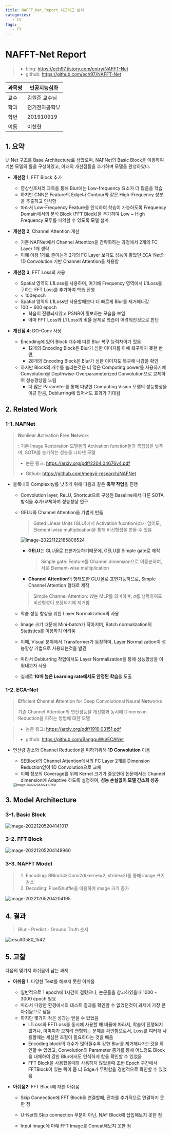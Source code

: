 ```yaml
---
title: NAFFT_Net_Report 차근차근 분석
categories:
   - CV
tags:
   - CV
---
```


# NAFFT-Net Report

> - blog: https://ech97.tistory.com/entry/NAFFT-Net
> - github: https://github.com/ech97/NAFFT-Net

| 과목명 | 인공지능심화   |
| ------ | -------------- |
| 교수   | 김원준 교수님  |
| 학과   | 전기전자공학부 |
| 학번   | 201910919      |
| 이름   | 이찬현         |

## 1. 요약

U-Net 구조를 Base Architecture로 삼았으며, NAFNet의 Basic Block을 이용하여 기본 모델의 틀을 구성하였고, 아래의 개선점들을 추가하며 모델을 완성하였다.

- **개선점 1**; FFT Block 추가
  - 영상신호처리 과목을 통해 Blur에는 Low-frequency 요소가 더 많음을 학습
  - 하지만 CNN은 Feature의 Edge나 Contour와 같은 High-Frequency 성분을 추출하고 인식함
  - 따라서 Low-Frequency Feature를 인식하여 학습이 가능하도록 Frequency Domain에서의 분석 Block (FFT Block)을 추가하여 Low ~ High Frequency 모두를 파악할 수 있도록 모델 설계

- **개선점 2**; Channel Attention 개선
  - 기존 NAFNet에서 Channel Attention을 간략화하는 과정에서 2개의 FC Layer 1개 생략
  - 이떄 이왕 1개로 줄이는거 2개의 FC Layer 보다도 성능이 좋았던 ECA-Net의 1D Convolution 기반 Channel Attention을 차용함

- **개선점 3**; FFT Loss의 사용
  - Spatial 영역의 L1Loss를 사용하며, 여기에 Frequency 영역에서 L1Loss를 구하는 FFT Loss를 추가하여 학습 진행
  -  < 100epoch
    - Spatial 영역의 L1Loss만 사용할때보다 더 빠르게 Blur를 제거해나감
  - 100 ~ 600 epoch 
    - 학습이 진행되지않고 PSNR이 횡보하는 모습을 보임
    - 아마 FFT Loss와 L1 Loss의 비율 문제로 학습이 어려워진것으로 판단
- **개선점 4**; DO-Conv 사용
  - Encoding에 있어 Block 개수에 따른 Blur 복구 능력차이가 컸음
    - 12개의 Encoding Block은 Blur가 심한 이미지를 아예 복구하지 못한 반면,
    - 28개의 Encoding Block은 Blur가 심한 이미지도 복구해 나감을 확인
  - 하지만 Block의 개수를 늘리는것은 더 많은 Computing power를 사용하기에 Convolution을 Depthwise-Overparameterized Convolution으로 교체하여 성능향상을 노림
    - 더 많은 Parameter를 통해 다양한 Computing Vision 모델의 성능향상을 이끈 만큼, Deblurring에 있어서도 효과가 기대됨

## 2. Related Work

### 1-1. NAFNet

> **N**onliear **A**ctivation **F**ree **Ne**twork
>
> : 기존 Image Restoration 모델들의 Activation function들과 복잡성을 낮추며, SOTA를 능가하는 성능을 나타낸 모델
>
> - 논문 링크: https://arxiv.org/pdf/2204.04676v4.pdf
>
> - Github: https://github.com/megvii-research/NAFNet

- 블록내의 Complexity를 낮추기 위해 다음과 같은 **축약 작업**을 진행

  - Convolution layer, ReLU, Shortcut으로 구성된 Baseline에서 다른 SOTA 방식을 추가/교체하며 성능향상 연구

  - GELU와 Channel Attention을 가볍게 만듦

    > Gated Linear Units (GLU)에서 Activation fucntion($\sigma$)가 없어도, Element-wise multiplication을 통해 비선형성을 만들 수 있음

    <img src="https://raw.githubusercontent.com/ech97/save-image-repo/master/image/image-20221122185806524.png" alt="image-20221122185806524"   style="zoom:100%;" />

    - **GELU**는 GLU꼴로 표현가능하기때문에, GELU를 Simple gate로 제작

      > Simple gate: Feature를 Channel dimension으로 이등분하여, 서로 Element-wise multiplication

    - **Channel Attention**의 형태또한 GLU꼴로 표현가능하므로, Simple Channel Attention 형태로 제작

    > Simple Channel Attention: $W$는 MLP를 의미하며, $\sigma$를 생략하여도 비선형성이 보장되기에 제거함

  - 학습 성능 향상을 위한 Layer Normalization의 사용

  - Image 크기 때문에 Mini-batch가 작아지며, Batch normalization의 Statistics를 이용하기 어려움

  - 이때, Visual 분야에서 Transformer가 등장하며, Layer Normalization이 성능향상 기법으로 사용되는것을 발견

  - 따라서 Deblurring 작업에서도 Layer Normalization을 통해 성능향상을 이뤄내고자 사용
  - 실제로 **10배 높은 Learning rate에서도 안정된 학습**을 도출

### 1-2. ECA-Net

> **E**fficient **C**hannel **A**ttention for Deep Convolutional Neural **Net**works
>
> 기존 Channel Attention의 연산성능을 개선함과 동시에 Dimension Reduction을 피하는 방법에 대한 모델

> - 논문 링크: https://arxiv.org/pdf/1910.03151.pdf
>
> - github: https://github.com/BangguWu/ECANet

- 연산량 감소와 Channel Reduction을 피하기위해 **1D Convolution** 이용

  - SEBlock의 Channel Attention에서의 FC Layer 2개를 Dimension Reduction없이 1D Convolution으로 교체
  - 이때 정보의 Coverage를 위해 Kernel 크기가 중요한데 논문에서는 Channel dimension에 Adaptive 하도록 설정하여, **성능 손실없이 모델 간소화 성공**

  <img src="https://raw.githubusercontent.com/ech97/save-image-repo/master/image/image-20221205192410768.png" alt="image-20221205192410768" style="zoom:67%;" />

## 3. Model Architecture

### 3-1. Basic Block

![image-20221205204141017](https://raw.githubusercontent.com/ech97/save-image-repo/master/image/image-20221205204141017.png)

### 3-2. FFT Block

 ![image-20221205204148960](https://raw.githubusercontent.com/ech97/save-image-repo/master/image/image-20221205204148960.png)

### 3-3. NAFFT Model

> 1. Encoding: BBlock과 Conv2d(kernel=2, stride=2)를 통해 image 크기 감소
> 2. Decoding: PixelShuffle을 이용하여 image 크기 증가

![image-20221205204204195](https://raw.githubusercontent.com/ech97/save-image-repo/master/image/image-20221205204204195.png)

## 4. 결과

> Blur - Predict - Ground Truth 순서

![result0580_1542](https://raw.githubusercontent.com/ech97/save-image-repo/master/image/result0580_1542.png)

## 5. 고찰

다음의 몇가지 아쉬움이 남는 과제

- **아쉬움 1**: 다양한 Test를 해보지 못한 아쉬움
  - 일반적으로 1 epoch에 1시간이 걸렸으나, 논문들을 참고하였을때 1000 ~ 3000 epoch 필요
  - 따라서 다양한 환경에서의 테스트 결과를 확인할 수 없었던것이 과제에 가장 큰 아쉬움으로 남음
  - 하지만 몇가지 작은 성과는 얻을 수 있었음
    - L1Loss와 FFTLoss를 동시에 사용할 때 비율에 따라서, 학습이 진행되지 않거나, 이미지가 오히려 변형되는 문제를 확인함으로서, Loss를 여러개 사용할때는 세심한 조절이 필요하다는 것을 배움
    - Encoding block의 개수가 많아질수록 강한 Blur를 제거해나가는것을 확인할 수 있었고, Convolution의 Parameter 증가를 통해 어느정도 Block을 대체하여 강한 Blur에서도 인식하게 함을 확인할 수 있었음
    - FFT Block을 사용했을때와 사용하지 않았을때 초반 Epoch 구간에서 FFTBlock이 있는 쪽이 좀 더 Edge가 뚜렷함을 경험적으로 확인할 수 있었음

- **아쉬움2**: FFT Block에 대한 아쉬움

  - Skip Connection에 FFT Block을 연결할때, 잔차를 추가적으로 연결하지 못한 점

  - U-Net의 Skip connection 부분이 아닌, NAF Block에 삽입해보지 못한 점

  - Input image에 아예 FFT Image를 Concat해보지 못한 점